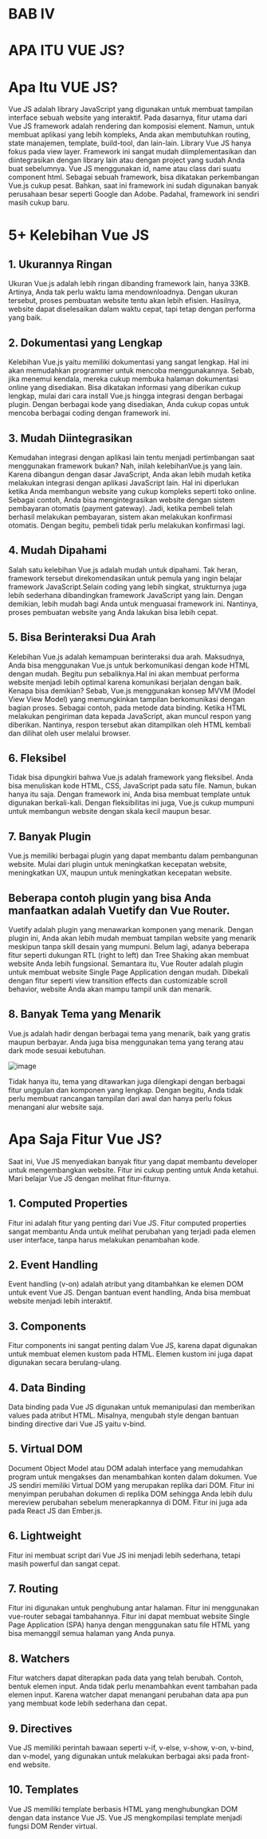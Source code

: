 # BAB IV
# APA ITU VUE JS?

# Apa Itu VUE JS?

Vue JS adalah library JavaScript yang digunakan untuk membuat tampilan interface sebuah website yang interaktif.  Pada dasarnya, fitur utama dari Vue JS framework adalah rendering dan komposisi element. Namun, untuk membuat aplikasi yang lebih kompleks, Anda akan membutuhkan routing, state manajemen, template, build-tool, dan lain-lain. 
Library Vue JS hanya fokus pada view layer. Framework ini  sangat mudah diimplementasikan dan diintegrasikan dengan library lain atau dengan project yang sudah Anda buat sebelumnya. Vue JS menggunakan id, name atau class dari suatu component html.
Sebagai sebuah framework, bisa dikatakan perkembangan Vue.js cukup pesat. Bahkan, saat ini framework ini sudah digunakan banyak perusahaan besar seperti Google dan Adobe. Padahal, framework ini sendiri masih cukup baru. 

# 5+ Kelebihan Vue JS

## 1. Ukurannya Ringan

Ukuran Vue.js adalah lebih ringan dibanding framework lain, hanya 33KB. Artinya, Anda tak perlu waktu lama mendownloadnya. Dengan ukuran tersebut, proses pembuatan website tentu akan lebih efisien. Hasilnya, website dapat diselesaikan dalam waktu cepat, tapi tetap dengan performa yang baik.

## 2. Dokumentasi yang Lengkap

Kelebihan Vue.js yaitu memiliki dokumentasi yang sangat lengkap. Hal ini akan memudahkan programmer untuk mencoba menggunakannya. Sebab, jika menemui kendala, mereka cukup membuka halaman dokumentasi online yang disediakan. Bisa dikatakan informasi yang diberikan cukup lengkap, mulai dari cara install Vue.js hingga integrasi dengan berbagai plugin. Dengan berbagai kode yang disediakan, Anda cukup copas untuk mencoba berbagai coding dengan framework ini.

## 3. Mudah Diintegrasikan

Kemudahan integrasi dengan aplikasi lain tentu menjadi pertimbangan saat menggunakan framework bukan? Nah, inilah kelebihanVue.js yang lain. Karena dibangun dengan dasar JavaScript, Anda akan lebih mudah ketika melakukan integrasi dengan aplikasi JavaScript lain. Hal ini diperlukan ketika Anda membangun website yang cukup kompleks seperti toko online. Sebagai contoh, Anda bisa mengintegrasikan website dengan sistem pembayaran otomatis (payment gateway). Jadi, ketika pembeli telah berhasil melakukan pembayaran, sistem akan melakukan konfirmasi otomatis. Dengan begitu, pembeli tidak perlu melakukan konfirmasi lagi.

## 4. Mudah Dipahami

Salah satu kelebihan Vue.js adalah mudah untuk dipahami. Tak heran, framework tersebut direkomendasikan untuk pemula yang ingin belajar framework JavaScript.Selain coding yang lebih singkat, strukturnya juga lebih sederhana dibandingkan framework JavaScript yang lain. Dengan demikian, lebih mudah bagi Anda untuk menguasai framework ini. Nantinya, proses pembuatan website yang Anda lakukan bisa lebih cepat.

## 5. Bisa Berinteraksi Dua Arah

Kelebihan Vue.js adalah kemampuan berinteraksi dua arah. Maksudnya, Anda bisa menggunakan Vue.js untuk berkomunikasi dengan kode HTML dengan mudah. Begitu pun sebaliknya.Hal ini akan membuat performa website menjadi lebih optimal karena komunikasi berjalan dengan baik. Kenapa bisa demikian? Sebab, Vue.js menggunakan konsep MVVM (Model View View Model) yang memungkinkan tampilan berkomunikasi dengan bagian proses. 
Sebagai contoh, pada metode data binding. Ketika HTML melakukan pengiriman data kepada JavaScript, akan muncul respon yang diberikan. Nantinya, respon tersebut akan ditampilkan oleh HTML kembali dan dilihat oleh user melalui browser.

## 6. Fleksibel

Tidak bisa dipungkiri bahwa Vue.js adalah framework yang fleksibel. Anda bisa menuliskan kode HTML, CSS, JavaScript pada satu file. Namun, bukan hanya itu saja. Dengan framework ini, Anda bisa membuat template untuk digunakan berkali-kali. Dengan fleksibilitas ini juga, Vue.js cukup mumpuni untuk membangun website dengan skala kecil maupun besar. 

## 7. Banyak Plugin

Vue.js memiliki berbagai plugin yang dapat membantu dalam pembangunan website. Mulai dari plugin untuk meningkatkan kecepatan website, meningkatkan UX, maupun untuk meningkatkan kecepatan website.

## Beberapa contoh plugin yang bisa Anda manfaatkan adalah Vuetify dan Vue Router.

Vuetify adalah plugin yang menawarkan komponen yang menarik. Dengan plugin ini, Anda akan lebih mudah membuat tampilan website yang menarik meskipun tanpa skill desain yang mumpuni. Belum lagi, adanya beberapa fitur seperti dukungan RTL (right to left) dan Tree Shaking akan membuat website Anda lebih fungsional.
Semantara itu, Vue Router adalah plugin untuk membuat website Single Page Application dengan mudah. Dibekali dengan fitur seperti view transition effects dan customizable scroll behavior, website Anda akan mampu tampil unik dan menarik.

## 8. Banyak Tema yang Menarik

Vue.js adalah hadir dengan berbagai tema yang menarik, baik yang gratis maupun berbayar. Anda juga bisa menggunakan tema yang terang atau dark mode sesuai kebutuhan.

![image](https://github.com/kerjabhakti/WS/assets/98022263/945c6c32-26fd-4972-9865-2717a6f22aa1)

Tidak hanya itu, tema yang ditawarkan juga dilengkapi dengan berbagai fitur unggulan dan komponen yang lengkap. Dengan begitu, Anda tidak perlu membuat rancangan tampilan dari awal dan hanya perlu fokus menangani alur website saja. 

# Apa Saja Fitur Vue JS?

Saat ini, Vue JS menyediakan banyak fitur yang dapat membantu developer untuk mengembangkan website. Fitur ini cukup penting untuk Anda ketahui. Mari belajar Vue JS dengan melihat fitur-fiturnya.

## 1. Computed Properties

Fitur ini adalah fitur yang penting dari Vue JS. Fitur computed properties sangat membantu Anda untuk melihat perubahan yang terjadi pada elemen user interface, tanpa harus melakukan penambahan kode.

## 2. Event Handling

Event handling (v-on) adalah atribut yang ditambahkan ke elemen DOM untuk event Vue JS. Dengan bantuan event handling, Anda bisa membuat website menjadi lebih interaktif.

## 3. Components

Fitur components ini sangat penting dalam Vue JS, karena dapat digunakan untuk membuat elemen kustom pada HTML. Elemen kustom ini juga  dapat digunakan secara berulang-ulang.

## 4. Data Binding

Data binding pada Vue JS digunakan untuk memanipulasi dan memberikan values pada atribut HTML. Misalnya, mengubah style dengan bantuan binding directive dari Vue JS yaitu v-bind.

## 5. Virtual DOM

Document Object Model atau DOM adalah interface yang memudahkan program untuk mengakses dan menambahkan konten dalam dokumen. Vue JS sendiri memiliki Virtual DOM yang merupakan replika dari DOM.  Fitur ini menyimpan perubahan dokumen di replika DOM sehingga Anda lebih dulu mereview perubahan sebelum menerapkannya di DOM. Fitur ini juga ada pada React JS dan Ember.js.

## 6. Lightweight

Fitur ini membuat script dari Vue JS ini menjadi lebih sederhana, tetapi masih powerful dan sangat cepat.

## 7. Routing

Fitur ini digunakan untuk penghubung antar halaman. Fitur ini menggunakan vue-router sebagai tambahannya. Fitur ini dapat membuat website Single Page Application (SPA) hanya dengan menggunakan satu file HTML yang bisa memanggil semua halaman yang Anda punya.

## 8. Watchers

Fitur watchers dapat diterapkan pada data yang telah berubah. Contoh, bentuk elemen input. Anda tidak perlu menambahkan event tambahan pada elemen input. Karena watcher dapat menangani perubahan data apa pun yang membuat kode lebih sederhana dan cepat.

## 9. Directives

Vue JS memiliki perintah bawaan seperti v-if, v-else, v-show, v-on, v-bind, dan v-model, yang digunakan untuk melakukan berbagai aksi pada front-end website.

## 10. Templates

Vue JS memiliki template berbasis HTML yang menghubungkan DOM dengan data instance Vue JS. Vue JS mengkompilasi template menjadi fungsi DOM Render virtual.

